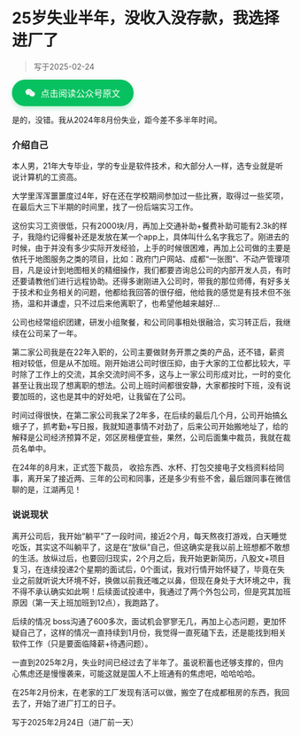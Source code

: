 # 25岁失业半年，没收入没存款，我选择进厂了



> 写于2025-02-24



<a target="_blank" href="https://mp.weixin.qq.com/s/NACnaEisbHHsd9Vg5poBNg" style="display: inline-flex;align-items: center;justify-content: center;gap: 10px;padding: 12px 24px;background-color: #07C160;color: #fff;font-size: 16px;font-weight: 500;font-family: -apple-system, BlinkMacSystemFont, 'Segoe UI', Roboto, 'Helvetica Neue', Arial, sans-serif;border-radius: 999px;text-decoration: none;box-shadow: 0 4px 10px rgba(7, 193, 96, 0.25);transition: background-color 0.3s ease, box-shadow 0.3s ease;" onmouseover="this.style.backgroundColor='#06AD56'; this.style.boxShadow='0 6px 14px rgba(6, 173, 86, 0.35)'" onmouseout="this.style.backgroundColor='#07C160'; this.style.boxShadow='0 4px 10px rgba(7, 193, 96, 0.25)'"><svg xmlns="http://www.w3.org/2000/svg" width="1.13em" height="1em" viewBox="0 0 576 512"><path fill="currentColor" d="M385.2 167.6c6.4 0 12.6.3 18.8 1.1C387.4 90.3 303.3 32 207.7 32C100.5 32 13 104.8 13 197.4c0 53.4 29.3 97.5 77.9 131.6l-19.3 58.6l68-34.1c24.4 4.8 43.8 9.7 68.2 9.7c6.2 0 12.1-.3 18.3-.8c-4-12.9-6.2-26.6-6.2-40.8c-.1-84.9 72.9-154 165.3-154m-104.5-52.9c14.5 0 24.2 9.7 24.2 24.4c0 14.5-9.7 24.2-24.2 24.2c-14.8 0-29.3-9.7-29.3-24.2c.1-14.7 14.6-24.4 29.3-24.4m-136.4 48.6c-14.5 0-29.3-9.7-29.3-24.2c0-14.8 14.8-24.4 29.3-24.4c14.8 0 24.4 9.7 24.4 24.4c0 14.6-9.6 24.2-24.4 24.2M563 319.4c0-77.9-77.9-141.3-165.4-141.3c-92.7 0-165.4 63.4-165.4 141.3S305 460.7 397.6 460.7c19.3 0 38.9-5.1 58.6-9.9l53.4 29.3l-14.8-48.6C534 402.1 563 363.2 563 319.4m-219.1-24.5c-9.7 0-19.3-9.7-19.3-19.6c0-9.7 9.7-19.3 19.3-19.3c14.8 0 24.4 9.7 24.4 19.3c0 10-9.7 19.6-24.4 19.6m107.1 0c-9.7 0-19.3-9.7-19.3-19.6c0-9.7 9.7-19.3 19.3-19.3c14.5 0 24.4 9.7 24.4 19.3c.1 10-9.9 19.6-24.4 19.6"/></svg>点击阅读公众号原文</a>



是的，没错。我从2024年8月份失业，距今差不多半年时间。

### 介绍自己

本人男，21年大专毕业，学的专业是软件技术，和大部分人一样，选专业就是听说计算机的工资高。

大学里浑浑噩噩度过4年，好在还在学校期间参加过一些比赛，取得过一些奖项，在最后大三下半期的时间里，找了一份后端实习工作。

这份实习工资很低，只有2000块/月，再加上交通补助+餐费补助可能有2.3k的样子，我隐约记得餐补还是发放在某一个app上，具体叫什么名字我忘了。刚进去的时候，由于并没有多少实际开发经验，上手的时候很困难，再加上公司做的主要是依托于地图服务之类的项目，比如：政府门户网站、成都“一张图”、不动产管理项目，凡是设计到地图相关的精细操作，我们都要咨询总公司的内部开发人员，有时还要请教他们进行远程协助。还得多谢刚进入公司时，带我的那位师傅，有好多关于技术和业务相关的问题，他都给我回答的很仔细，他给我的感觉是有技术但不张扬，温和并谦虚，只不过后来他离职了，也希望他越来越好…

公司也经常组织团建，研发小组聚餐，和公司同事相处很融洽，实习转正后，我继续在公司呆了一年。

第二家公司我是在22年入职的，公司主要做财务开票之类的产品，还不错，薪资相对较低，但是从不加班。刚开始进公司时很压抑，由于大家的工位都比较大，平时除了工作上的交流，其余交流时间不多，这与上一家公司形成对比，一时的变化甚至让我出现了想离职的想法。公司上班时间都很安静，大家都按时下班，没有说要加班的，这也是其中的好处吧，让我留在了公司。

时间过得很快，在第二家公司我呆了2年多，在后续的最后几个月，公司开始搞幺蛾子了，抓考勤+写日报，我就知道事情不对劲了，后来公司开始搬地址了，给的解释是公司经济预算不足，郊区房租便宜些，果然，公司后面集中裁员，我就在裁员名单中。

在24年的8月末，正式签下裁员， 收拾东西、水杯、打包交接电子文档资料给同事，离开呆了接近两、三年的公司和同事，还是多少有些不舍，最后跟同事在微信聊的是，江湖再见！

### 说说现状

离开公司后，我开始“躺平”了一段时间，接近2个月，每天熬夜打游戏，白天睡觉吃饭，其实这不叫躺平了，这是在“放纵”自己，但这确实是我以前上班想都不敢想的生活。放纵过后，也要回归现实，2个月之后，我开始更新简历，八股文+项目复习，在连续投递2个星期的面试后，0个面试，我对行情开始怀疑了，毕竟在失业之前就听说大环境不好，换做以前我还嗤之以鼻，但现在身处于大环境之中，我不得不承认确实如此啊！后续面试投递中，我通过了两个外包公司，但是究其加班原因（第一天上班加班到12点），我跑路了。

后续的情况 boss沟通了600多次，面试机会寥寥无几，再加上心态问题，更加怀疑自己了，这样的情况一直持续到1月份，我觉得一直死磕下去，还是能找到相关软件工作（只是要面临降薪+待遇问题）。

一直到2025年2月，失业时间已经过去了半年了。虽说积蓄也还够支撑的，但内心焦虑还是慢慢袭来，可能这就是国人不上班通有的焦虑吧，哈哈哈哈。

在25年2月份末，在老家的工厂发现有活可以做，搬空了在成都租房的东西，我回去了，开始了进厂打工的日子。







写于2025年2月24日（进厂前一天）